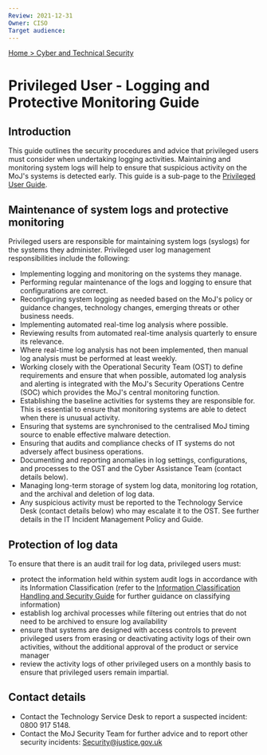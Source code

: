 ```yaml
---
Review: 2021-12-31
Owner: CISO
Target audience:
---
```


[Home > Cyber and Technical Security](home-security-policies-guides.md)

# Privileged User - Logging and Protective Monitoring Guide

## Introduction

This guide outlines the security procedures and advice that privileged users must consider when undertaking logging activities. Maintaining and monitoring system logs will help to ensure that suspicious activity on the MoJ's systems is detected early. This guide is a sub-page to the [Privileged User Guide](privileged-user-guide.md).

## Maintenance of system logs and protective monitoring

Privileged users are responsible for maintaining system logs (syslogs) for the systems they administer. Privileged user log management responsibilities include the following:

- Implementing logging and monitoring on the systems they manage.
- Performing regular maintenance of the logs and logging to ensure that configurations are correct.
- Reconfiguring system logging as needed based on the MoJ's policy or guidance changes, technology changes, emerging threats or other business needs.
- Implementing automated real-time log analysis where possible.
- Reviewing results from automated real-time analysis quarterly to ensure its relevance.
- Where real-time log analysis has not been implemented, then manual log analysis must be performed at least weekly.
- Working closely with the Operational Security Team (OST) to define requirements and ensure that when possible, automated log analysis and alerting is integrated with the MoJ's Security Operations Centre (SOC) which provides the MoJ's central monitoring function.
- Establishing the baseline activities for systems they are responsible for. This is essential to ensure that monitoring systems are able to detect when there is unusual activity.
- Ensuring that systems are synchronised to the centralised MoJ timing source to enable effective malware detection.
- Ensuring that audits and compliance checks of IT systems do not adversely affect business operations.
- Documenting and reporting anomalies in log settings, configurations, and processes to the OST and the Cyber Assistance Team (contact details below).
- Managing long-term storage of system log data, monitoring log rotation, and the archival and deletion of log data.
- Any suspicious activity must be reported to the Technology Service Desk (contact details below) who may escalate it to the OST.  See further details in the IT Incident Management Policy and Guide.

## Protection of log data

To ensure that there is an audit trail for log data, privileged users must:

- protect the information held within system audit logs in accordance with its Information Classification (refer to the [Information Classification Handling and Security Guide](https://ministryofjustice.github.io/security-guidance/information-classification-handling-and-security-guide/#information-classification-handling-and-security-guide) for further guidance on classifying information)
- establish log archival processes while filtering out entries that do not need to be archived to ensure log availability
- ensure that systems are designed with access controls to prevent privileged users from erasing or deactivating activity logs of their own activities, without the additional approval of the product or service manager
- review the activity logs of other privileged users on a monthly basis to ensure that privileged users remain impartial.

## Contact details

- Contact the Technology Service Desk to report a suspected incident: 0800 917 5148.
- Contact the MoJ Security Team for further advice and to report other security incidents: [Security@justice.gov.uk](mailto:Security@justice.gov.uk)
